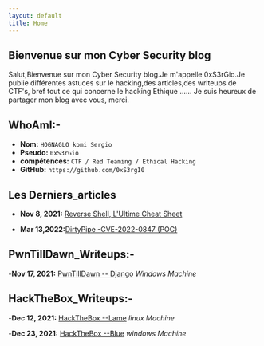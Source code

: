 ```yaml
---
layout: default
title: Home
---
```


## **Bienvenue sur mon Cyber Security blog**

Salut,Bienvenue sur mon Cyber Security blog.Je m'appelle 0xS3rGio.Je publie différentes astuces sur le hacking,des articles,des writeups de CTF's, bref tout ce qui concerne le hacking Ethique ...... Je suis heureux de partager mon blog avec vous, merci.

## WhoAmI:-

- **Nom:**    `HOGNAGLO komi Sergio`
- **Pseudo:**   `0xS3rGio`
- **compétences:**  `CTF / Red Teaming / Ethical Hacking`
- **GitHub:**     `https://github.com/0xS3rgI0`

## **Les Derniers_articles**

- **Nov 8, 2021:** [Reverse Shell, L'Ultime Cheat Sheet](https://0xS3rgI0.github.io/posts/Revshell.html)

- **Mar 13,2022:**[DirtyPipe -CVE-2022-0847 (POC)](https://0xS3rgI0.github.io/posts/Articles/CVE-2022-0847.html)



## **PwnTillDawn_Writeups:-**

-**Nov 17, 2021:** [PwnTillDawn -- Django](https://0xS3rgI0.github.io/posts/Django.html) *Windows Machine*

 

## **HackTheBox_Writeups:-**

-**Dec 12, 2021:**  [HackTheBox --Lame](https://0xS3rgI0.github.io/posts/Lame.html) *linux Machine*

-**Dec 23, 2021:**  [HackTheBox --Blue](https://0xS3rgI0.github.io/posts/Blue.html) *windows Machine*















